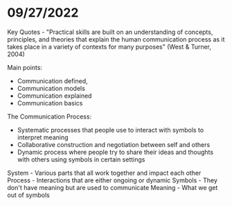 # 09/27/2022

Key Quotes - "Practical skills are built on an understanding of concepts, principles, and theories that explain the human communication process as it takes place in a variety of contexts for many purposes" (West & Turner, 2004)

Main points:

- Communication defined,
- Communication models
- Communication explained
- Communication basics

The Communication Process:

- Systematic processes that people use to interact with symbols to interpret meaning
- Collaborative construction and negotiation between self and others
- Dynamic process where people try to share their ideas and thoughts with others using symbols in certain settings

System - Various parts that all work together and impact each other
Process - Interactions that are either ongoing or dynamic
Symbols - They don't have meaning but are used to communicate
Meaning - What we get out of symbols
